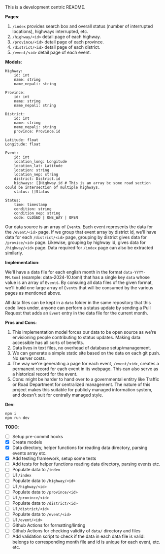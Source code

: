 This is a development centric README.

**Pages**:

1. `/index` provides search box and overall status (number of interrupted locations), highways interrupted, etc.
1. `/highway/<id>` detail page of each highway.
1. `/province/<id>` detail page of each province.
1. `/district/<id>` detail page of each district.
1. `/event/<id>` detail page of each event.

**Models**:

```
Highway:
    id: int
    name: string
    name_nepali: string

Province:
    id: int
    name: string
    name_nepali: string

District:
    id: int
    name: string
    name_nepali: string
    province: Province.id

Latitude: float
Longitude: float

Event:
    id: int
    location_long: Longitude
    location_lat: Latitude
    location: string
    location_nep: string
    district: District.id
    highways: []Highway.id # This is an array bc some road section could be intersection of multiple highways.
    status: []Status

Status:
    time: timestamp
    condition: string
    condition_nep: string
    code: CLOSED | ONE_WAY | OPEN
```

Our data source is an array of `Event`s. Each event represents the data for the `/event/<id>` page. If we group that
event array by district id, we'll have data for each `/district/<id>` page, grouping by district gives data for
`/provice/<id>` page. Likewise, grouping by highway id, gives data for `/highway/<id>` page. Data required for `/index`
page can also be extracted similarly.

**Implementation**:

We'll have a data file for each english month in the format `data-YYYY-MM.toml` (example: data-2024-10.toml) that has a
single key `data` whose value is an array of `Event`s. By consuing all data files of the given format, we'll build one
large array of `Event`s that will be consumed by the various pages as mentioned above.

All data files can be kept in a `data` folder in the same repository that this code lives under, anyone can perform a
status update by sending a Pull Request that adds an `Event` entry in the data file for the current month.

**Pros and Cons**:

1. This implementation model forces our data to be open source as we're envisioning people contributing to status
   updates. Making data accessible has all sorts of benefits.
1. Data lives in text files, no overhead of database setup/management.
1. We can generate a simple static site based on the data on each git push. No server costs.
1. The way we're generating a page for each event, `/event/<id>`, creates a permanent record for each event in its
   webpage. This can also serve as a historical record for the event.
1. Cons: might be harder to hand over to a governmental entitry like Traffic or Road Department for centralized
   management. The nature of this project makes this suitable for publicly managed information system, and doesn't suit
   for centrally managed style.

**Dev**:

```
npm i
npm run dev
```

**TODO**:

- [ ] Setup pre-commit hooks
- [x] Create models
- [x] Data directory, helper functions for reading data directory, parsing events array etc.
- [x] Add testing framework, setup some tests
- [ ] Add tests for helper functions reading data directory, parsing events etc.
- [ ] Populate data to `/index`
- [ ] UI `/index`
- [ ] Populate data to `/highway/<id>`
- [ ] UI `/highway/<id>`
- [ ] Populate data to `/province/<id>`
- [ ] UI `/province/<id>`
- [ ] Populate data to `/district/<id>`
- [ ] UI `/district/<id>`
- [ ] Populate data to `/event/<id>`
- [ ] UI `/event/<id>`
- [ ] Github Actions for formatting/linting
- [ ] Github Actions for checking validity of `data/` directory and files
- [ ] Add validation script to check if the data in each data file is valid: belongs to corresponding month file and id
      is unique for each event, etc. etc.
